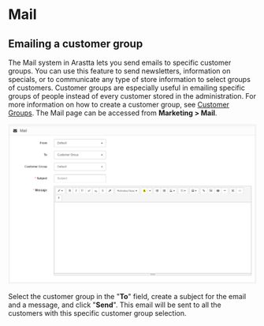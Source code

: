 Mail
====

Emailing a customer group
-------------------------

The Mail system in Arastta lets you send emails to specific customer groups. You can use this feature to send newsletters, information on specials, or to communicate any type of store information to select groups of customers. Customer groups are especially useful in emailing specific groups of people instead of every customer stored in the administration. For more information on how to create a customer group, see [Customer Groups](docs/user-manual/customers/groups). The Mail page can be accessed from **Marketing > Mail**.

![customers group email](_images/mail.png)

Select the customer group in the "**To**" field, create a subject for the email and a message, and click "**Send**". This email will be sent to all the customers with this specific customer group selection.
